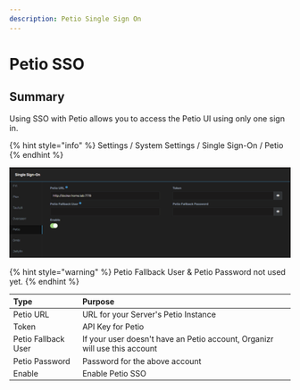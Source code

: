 ```yaml
---
description: Petio Single Sign On
---
```


# Petio SSO

## Summary

Using SSO with Petio allows you to access the Petio UI using only one sign in.

{% hint style="info" %}
Settings / System Settings / Single Sign-On / Petio
{% endhint %}

![](../../.gitbook/assets/image%20%2844%29.png)

{% hint style="warning" %}
Petio Fallback User & Petio Password not used yet.
{% endhint %}

| **Type** | **Purpose** |
| :--- | :--- |
| Petio URL | URL for your Server's Petio Instance |
| Token | API Key for Petio |
| Petio Fallback User | If your user doesn't have an Petio account, Organizr will use this account |
|  Petio Password | Password for the above account |
| Enable | Enable Petio SSO |

